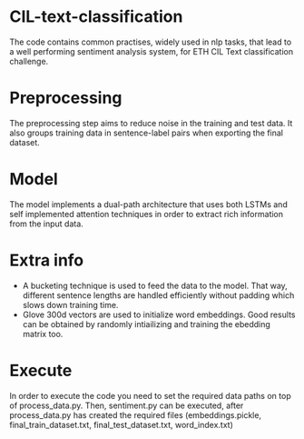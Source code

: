 # CIL-text-classification
The code contains common practises, widely used in nlp tasks, that lead to a well performing sentiment analysis system, for ETH CIL Text classification challenge.

# Preprocessing
The preprocessing step aims to reduce noise in the training and test data. It also groups training data in sentence-label pairs when exporting the final dataset.

# Model 
The model implements a dual-path architecture that uses both LSTMs and self implemented attention techniques in order to extract rich information from the input data.

# Extra info
* A bucketing technique is used to feed the data to the model. That way, different sentence lengths are handled efficiently without padding which slows down training time. 
* Glove 300d vectors are used to initialize word embeddings. Good results can be obtained by randomly intiailizing and training the ebedding matrix too.

# Execute
In order to execute the code you need to set the required data paths on top of process_data.py. Then, sentiment.py can be executed, after process_data.py has created the required files (embeddings.pickle, final_train_dataset.txt, final_test_dataset.txt, word_index.txt)
